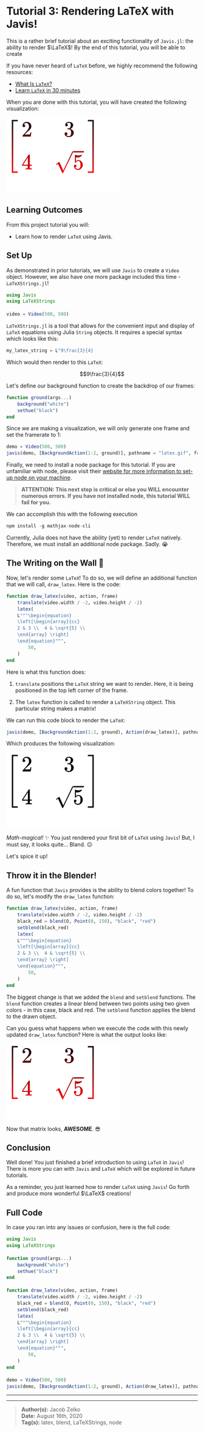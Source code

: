 # **Tutorial 3:** Rendering LaTeX with Javis!

This is a rather brief tutorial about an exciting functionality of `Javis.jl`: the ability to render $\LaTeX$!
By the end of this tutorial, you will be able to create 

If you have never heard of `LaTeX` before, we highly recommend the following resources:

- [What Is `LaTeX`?](https://www.wikiwand.com/en/LaTeX?wprov=srpw1_0)
- [Learn `LaTeX` in 30 minutes](https://www.overleaf.com/learn/latex/Learn_LaTeX_in_30_minutes)

When you are done with this tutorial, you will have created the following visualization:

![](assets/flaming_matrix.gif)

## Learning Outcomes

From this project tutorial you will:

- Learn how to render `LaTeX` using Javis.

## Set Up

As demonstrated in prior tutorials, we will use `Javis` to create a `Video` object. However, we also have one more package included this time - `LaTeXStrings.jl`! 

```julia
using Javis
using LaTeXStrings

video = Video(500, 500)
```

`LaTeXStrings.jl` is a tool that allows for the convenient input and display of `LaTeX` equations using Julia `String` objects.
It requires a special syntax which looks like this:

```julia
my_latex_string = L"9\frac{3}{4}
```

Which would then render to this `LaTeX`:

$$9\frac{3}{4}$$

Let's define our background function to create the backdrop of our frames:

```julia
function ground(args...)
    background("white")
    sethue("black")
end
```

Since we are making a visualization, we will only generate one frame and set the framerate to 1:

```julia
demo = Video(500, 500)
javis(demo, [BackgroundAction(1:2, ground)], pathname = "latex.gif", framerate = 1)
```

Finally, we need to install a node package for this tutorial.
If you are unfamiliar with node, please visit their [website for more information to set-up node on your machine](https://nodejs.org/en/).

> **ATTENTION: This next step is critical or else you WILL encounter numerous errors. 
> If you have not installed node, this tutorial WILL fail for you.** 

We can accomplish this with the following execution

```js
npm install -g mathjax-node-cli
```

Currently, Julia does not have the ability (yet) to render `LaTeX` natively. 
Therefore, we must install an additional node package.
Sadly. 😭


## The Writing on the Wall 📝 

Now, let's render some `LaTeX`!
To do so, we will define an additional function that we will call, `draw_latex`.
Here is the code:

```julia
function draw_latex(video, action, frame)
    translate(video.width / -2, video.height / -2)
    latex(
	L"""\begin{equation}
	\left[\begin{array}{cc} 
	2 & 3 \\  4 & \sqrt{5} \\  
	\end{array} \right] 
	\end{equation}""",
        50,
    )
end
```

Here is what this function does:

1. `translate` positions the `LaTeX` string we want to render.
   Here, it is being positioned in the top left corner of the frame.

2. The `latex` function is called to render a `LaTeXString` object.
   This particular string makes a matrix!

We can run this code block to render the `LaTeX`:

```julia
javis(demo, [BackgroundAction(1:2, ground), Action(draw_latex)], pathname = "latex.gif")
```

Which produces the following visualization:

![](assets/boring_matrix.gif)

_Math-magical!_ ✨
You just rendered your first bit of `LaTeX` using `Javis`!
But, I must say, it looks quite...
Bland. 😐

Let's spice it up!

## Throw it in the Blender!

A fun function that `Javis` provides is the ability to blend colors together!
To do so, let's modify the `draw_latex` function:

```julia
function draw_latex(video, action, frame)
    translate(video.width / -2, video.height / -2)
    black_red = blend(O, Point(0, 150), "black", "red")
    setblend(black_red)
    latex(
	L"""\begin{equation}
	\left[\begin{array}{cc} 
	2 & 3 \\  4 & \sqrt{5} \\  
	\end{array} \right] 
	\end{equation}""",
        50,
    )
end
```

The biggest change is that we added the `blend` and `setblend` functions.
The `blend` function creates a linear blend between two points using two given colors - in this case, black and red.
The `setblend` function applies the blend to the drawn object. 

Can you guess what happens when we execute the code with this newly updated `draw_latex` function?
Here is what the output looks like:

![](assets/flaming_matrix.gif)

Now that matrix looks, **AWESOME**. 😎

## Conclusion

Well done!
You just finished a brief introduction to using `LaTeX` in `Javis`!
There is more you can with `Javis` and `LaTeX` which will be explored in future tutorials.

As a reminder, you just learned how to render `LaTeX` using `Javis`!
Go forth and produce more wonderful $\LaTeX$ creations! 

## Full Code

In case you ran into any issues or confusion, here is the full code:

```julia
using Javis
using LaTeXStrings

function ground(args...)
    background("white")
    sethue("black")
end

function draw_latex(video, action, frame)
    translate(video.width / -2, video.height / -2)
    black_red = blend(O, Point(0, 150), "black", "red")
    setblend(black_red)
    latex(
	L"""\begin{equation}
	\left[\begin{array}{cc} 
	2 & 3 \\  4 & \sqrt{5} \\  
	\end{array} \right] 
	\end{equation}""",
        50,
    )
end

demo = Video(500, 500)
javis(demo, [BackgroundAction(1:2, ground), Action(draw_latex)], pathname = "latex.gif")
```

---
---

> **Author(s):** Jacob Zelko \
> **Date:** August 16th, 2020 \
> **Tag(s):** latex, blend, LaTeXStrings, node

